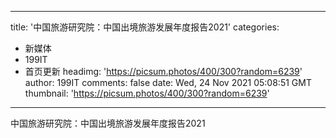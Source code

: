 
---
title: '中国旅游研究院：中国出境旅游发展年度报告2021'
categories: 
 - 新媒体
 - 199IT
 - 首页更新
headimg: 'https://picsum.photos/400/300?random=6239'
author: 199IT
comments: false
date: Wed, 24 Nov 2021 05:08:51 GMT
thumbnail: 'https://picsum.photos/400/300?random=6239'
---

<div>   
中国旅游研究院：中国出境旅游发展年度报告2021  
</div>
            